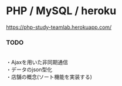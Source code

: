 # PHP / MySQL / heroku

https://php-study-teamlab.herokuapp.com/

<h3>TODO</h3><br>
・Ajaxを用いた非同期通信<br>
・データのjson型化<br>
・店舗の概念(ソート機能を実装する)<br>
